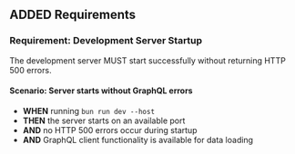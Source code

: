 ## ADDED Requirements

### Requirement: Development Server Startup
The development server MUST start successfully without returning HTTP 500 errors.

#### Scenario: Server starts without GraphQL errors
- **WHEN** running `bun run dev --host`
- **THEN** the server starts on an available port
- **AND** no HTTP 500 errors occur during startup
- **AND** GraphQL client functionality is available for data loading